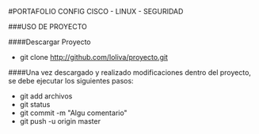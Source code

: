 #PORTAFOLIO CONFIG CISCO - LINUX - SEGURIDAD

###USO DE PROYECTO

####Descargar Proyecto

 - git clone http://github.com/loliva/proyecto.git

####Una vez descargado y realizado modificaciones dentro del proyecto, se debe ejecutar los siguientes pasos:

 - git add archivos
 - git status
 - git commit -m "Algu comentario"
 - git push -u origin master

